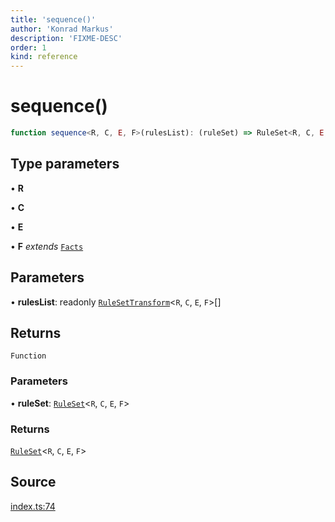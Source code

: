 ```yaml
---
title: 'sequence()'
author: 'Konrad Markus'
description: 'FIXME-DESC'
order: 1
kind: reference
---
```


# sequence()

```ts
function sequence<R, C, E, F>(rulesList): (ruleSet) => RuleSet<R, C, E, F>;
```

## Type parameters

• **R**

• **C**

• **E**

• **F** _extends_ [`Facts`](/projects/konkerdev-tiny-rules-fp/reference/type-aliases/facts)

## Parameters

• **rulesList**: readonly [`RuleSetTransform`](/projects/konkerdev-tiny-rules-fp/reference/type-aliases/rulesettransform)\<`R`, `C`, `E`, `F`\>[]

## Returns

`Function`

### Parameters

• **ruleSet**: [`RuleSet`](/projects/konkerdev-tiny-rules-fp/reference/type-aliases/ruleset)\<`R`, `C`, `E`, `F`\>

### Returns

[`RuleSet`](/projects/konkerdev-tiny-rules-fp/reference/type-aliases/ruleset)\<`R`, `C`, `E`, `F`\>

## Source

[index.ts:74](https://github.com/konkerdotdev/tiny-rules-fp/blob/fcc48fe23550c06b9079db840fa9b2e3d8cffc09/src/index.ts#L74)
